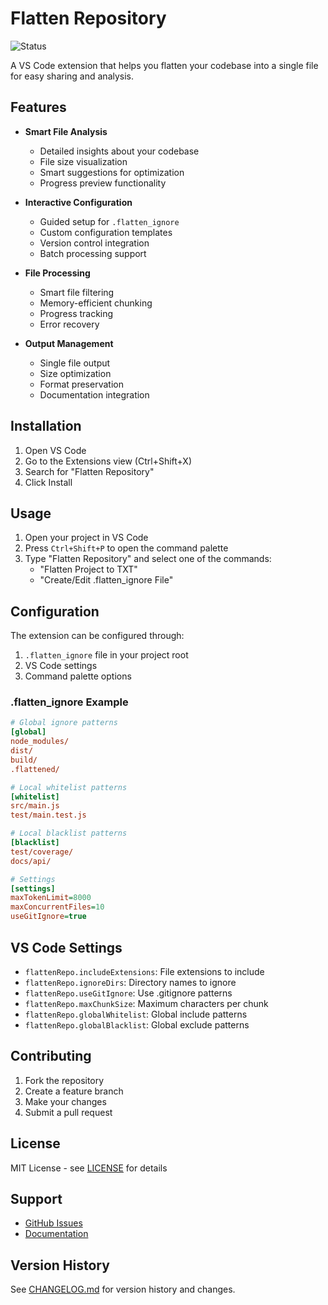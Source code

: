 # Flatten Repository

![Status](https://github.com/EricSpencer00/flatten-repo/workflows/Status%20Check/badge.svg)

A VS Code extension that helps you flatten your codebase into a single file for easy sharing and analysis.

## Features

- **Smart File Analysis**
  - Detailed insights about your codebase
  - File size visualization
  - Smart suggestions for optimization
  - Progress preview functionality

- **Interactive Configuration**
  - Guided setup for `.flatten_ignore`
  - Custom configuration templates
  - Version control integration
  - Batch processing support

- **File Processing**
  - Smart file filtering
  - Memory-efficient chunking
  - Progress tracking
  - Error recovery

- **Output Management**
  - Single file output
  - Size optimization
  - Format preservation
  - Documentation integration

## Installation

1. Open VS Code
2. Go to the Extensions view (Ctrl+Shift+X)
3. Search for "Flatten Repository"
4. Click Install

## Usage

1. Open your project in VS Code
2. Press `Ctrl+Shift+P` to open the command palette
3. Type "Flatten Repository" and select one of the commands:
   - "Flatten Project to TXT"
   - "Create/Edit .flatten_ignore File"

## Configuration

The extension can be configured through:

1. `.flatten_ignore` file in your project root
2. VS Code settings
3. Command palette options

### .flatten_ignore Example

```ini
# Global ignore patterns
[global]
node_modules/
dist/
build/
.flattened/

# Local whitelist patterns
[whitelist]
src/main.js
test/main.test.js

# Local blacklist patterns
[blacklist]
test/coverage/
docs/api/

# Settings
[settings]
maxTokenLimit=8000
maxConcurrentFiles=10
useGitIgnore=true
```

## VS Code Settings

- `flattenRepo.includeExtensions`: File extensions to include
- `flattenRepo.ignoreDirs`: Directory names to ignore
- `flattenRepo.useGitIgnore`: Use .gitignore patterns
- `flattenRepo.maxChunkSize`: Maximum characters per chunk
- `flattenRepo.globalWhitelist`: Global include patterns
- `flattenRepo.globalBlacklist`: Global exclude patterns

## Contributing

1. Fork the repository
2. Create a feature branch
3. Make your changes
4. Submit a pull request

## License

MIT License - see [LICENSE](LICENSE) for details

## Support

- [GitHub Issues](https://github.com/EricSpencer00/flatten-repo/issues)
- [Documentation](https://github.com/EricSpencer00/flatten-repo#readme)

## Version History

See [CHANGELOG.md](CHANGELOG.md) for version history and changes.